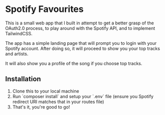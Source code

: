 # Spotify Favourites

This is a small web app that I built in attempt to get a better grasp of the OAuth2.0 process, to play around with the Spotify API, and to implement TailwindCSS.

The app has a simple landing page that will prompt you to login with your Spotify account. After doing so, it will proceed to show you your top tracks and artists.

It will also show you a profile of the song if you choose top tracks.

## Installation

<ol>
	<li>Clone this to your local machine</li>
	<li>Run `composer install` and setup your `.env` file (ensure you Spotify redirect URI matches that in your routes file)</li>
	<li>That's it, you're good to go!</li>
</ol>